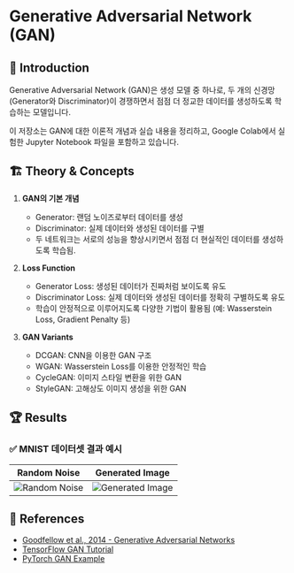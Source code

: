 # Generative Adversarial Network (GAN)


## 📌 Introduction
Generative Adversarial Network (GAN)은 생성 모델 중 하나로, 두 개의 신경망(Generator와 Discriminator)이 경쟁하면서 점점 더 정교한 데이터를 생성하도록 학습하는 모델입니다.

이 저장소는 GAN에 대한 이론적 개념과 실습 내용을 정리하고, Google Colab에서 실험한 Jupyter Notebook 파일을 포함하고 있습니다.

## 🏗 Theory & Concepts
1. **GAN의 기본 개념**
   - Generator: 랜덤 노이즈로부터 데이터를 생성
   - Discriminator: 실제 데이터와 생성된 데이터를 구별
   - 두 네트워크는 서로의 성능을 향상시키면서 점점 더 현실적인 데이터를 생성하도록 학습됨.

2. **Loss Function**
   - Generator Loss: 생성된 데이터가 진짜처럼 보이도록 유도
   - Discriminator Loss: 실제 데이터와 생성된 데이터를 정확히 구별하도록 유도
   - 학습이 안정적으로 이루어지도록 다양한 기법이 활용됨 (예: Wasserstein Loss, Gradient Penalty 등)

3. **GAN Variants**
   - DCGAN: CNN을 이용한 GAN 구조
   - WGAN: Wasserstein Loss를 이용한 안정적인 학습
   - CycleGAN: 이미지 스타일 변환을 위한 GAN
   - StyleGAN: 고해상도 이미지 생성을 위한 GAN


## 🏆 Results
### ✅ MNIST 데이터셋 결과 예시
| Random Noise | Generated Image |
|---|---|
| ![Random Noise](https://upload.wikimedia.org/wikipedia/commons/2/27/MnistExamples.png) | ![Generated Image](https://your-github-url.com/path-to-your-image.png) |

## 🔗 References
- [Goodfellow et al., 2014 - Generative Adversarial Networks](https://arxiv.org/abs/1406.2661)
- [TensorFlow GAN Tutorial](https://www.tensorflow.org/tutorials/generative/dcgan)
- [PyTorch GAN Example](https://github.com/pytorch/examples/tree/main/dcgan)


